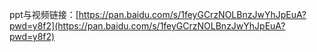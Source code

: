 ppt与视频链接：[https://pan.baidu.com/s/1feyGCrzNOLBnzJwYhJpEuA?pwd=y8f2](https://pan.baidu.com/s/1feyGCrzNOLBnzJwYhJpEuA?pwd=y8f2)